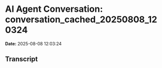 # AI Agent Conversation: conversation_cached_20250808_120324

**Date:** 2025-08-08 12:03:24

## Transcript

